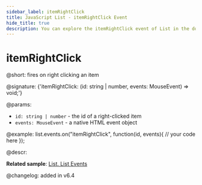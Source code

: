 ```yaml
---
sidebar_label: itemRightClick
title: JavaScript List - itemRightClick Event 
hide_title: true
description: You can explore the itemRightClick event of List in the documentation of the DHTMLX JavaScript UI library. Browse developer guides and API reference, try out code examples and live demos, and download a free 30-day evaluation version of DHTMLX Suite 7.
---
```

 
# itemRightClick

@short: fires on right clicking an item

@signature: {'itemRightClick: (id: string | number, events: MouseEvent) => void;'}

@params:
- `id: string | number` - the id of a right-clicked item
- `events: MouseEvent` - a native HTML event object

@example:
list.events.on("itemRightClick", function(id, events){
    // your code here
});

@descr:

**Related sample**: [List. List Events](https://snippet.dhtmlx.com/iwt1yd61)

@changelog: added in v6.4
